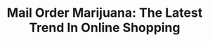 ---
_external_link: https://www.wfmynews2.com/article/news/local/mail-order-marijuana-the-latest-trend-in-online-shopping/83-531371599
archived_url: https://web.archive.org/web/20210616210337/https://www.wfmynews2.com/article/news/local/mail-order-marijuana-the-latest-trend-in-online-shopping/83-531371599
article: 'A study published in the American Journal of Preventive Medicine Thursday
  found millions of Americans are searching for and illegally purchasing marijuana
  online every month. CHARLOTTE, N.C. -- Researchers have announced the latest trend
  in online shopping: weed. The study published in the American Journal of Preventive
  Medicine Thursday found millions of Americans are searching for and illegally purchasing
  marijuana online every month - an incredibly unregulated, shockingly accessible,
  black market that can fit in the palm of your hand. "Theyre trying to provide marijuana
  at scale to the entire United States and in an illegal way," said epidemiologist
  Dr. John Ayers who led the study. Dr. Ayers and his team analyzed 12 years of online
  searches for mail order marijuana. They found up to two million people every single
  month are looking to buy weed online, including in the Carolinas. Even in states
  where marijuana is legal, buying and selling it online is not. "This isnt something
  where we need another billion dollars of research," Dr. Ayers said. "We identified
  problem, and theres a simple solution, lets just fix it." He said many of the consumers
  are kids. The online pot shops dont ask for your age, or any sort of verification
  at all. But dont get any ideas. Police are onto this, too. Three people were arrested
  this week in York County when they tried to have seven pounds of weed delivered
  to them. Dr. Ayers and his team said this blatant black market is an epidemic, and
  theyre calling for a change -fast. "Google, Bing and others can fix the problem
  for us by simply purging these providers from the search results," he said.'
date: null
description: A study published in the American Journal of Preventive Medicine Thursday
  found millions of Americans are searching for and illegally purchasing marijuana
  online every month.
headline: 'Mail Order Marijuana: The Latest Trend In Online Shopping'
image:
  focal_point: Smart
original_url: https://www.wfmynews2.com/article/news/local/mail-order-marijuana-the-latest-trend-in-online-shopping/83-531371599
outline_html: '<p>A study published in the American Journal of Preventive Medicine
  Thursday found millions of Americans are searching for and illegally purchasing
  marijuana online every month.</p>

  <p>CHARLOTTE, N.C. -- Researchers have announced the latest trend in online shopping:
  weed.</p>

  <p><a href="https://t.co/kpcUnKd75u">The study</a> published in the American Journal
  of Preventive Medicine Thursday found millions of Americans are searching for and
  illegally purchasing marijuana online every month &ndash; an incredibly unregulated,
  shockingly accessible, black market that can fit in the palm of your hand.</p>

  <p>&ldquo;They&rsquo;re trying to provide marijuana at scale to the entire United
  States and in an illegal way,&rdquo; said epidemiologist Dr. John Ayers who led
  the study.</p>

  <p>Dr. Ayers and his team analyzed 12 years of online searches for mail order marijuana.
  They found up to two million people every single month are looking to buy weed online,
  including in the Carolinas.</p>

  <p>Even in states where marijuana is legal, buying and selling it online is not.</p>

  <p>&ldquo;This isn&rsquo;t something where we need another billion dollars of research,&rdquo;
  Dr. Ayers said. &ldquo;We identified problem, and there&rsquo;s a simple solution,
  let&rsquo;s just fix it.&rdquo;</p>

  <p>He said many of the consumers are kids. The online pot shops don&rsquo;t ask
  for your age, or any sort of verification at all. But don&rsquo;t get any ideas.
  Police are onto this, too.</p>

  <p>Three people were arrested this week in York County when they tried to have seven
  pounds of weed delivered to them.</p>

  <p>Dr. Ayers and his team said this blatant black market is an epidemic, and they&rsquo;re
  calling for a change &ndash;fast.</p>

  <p>&ldquo;Google, Bing and others can fix the problem for us by simply purging these
  providers from the search results,&rdquo; he said.</p>'
outline_img: https://www.google.com/s2/favicons?domain=wfmynews2.com
publication: wfmynews2.com
summary: 'A study published in the American Journal of Preventive Medicine Thursday
  found millions of Americans are searching for and illegally purchasing marijuana
  online every month. CHARLOTTE, N.C. -- Researchers have announced the latest trend
  in online shopping: weed. Dr. Ayers and his team analyzed 12 years of online searches
  for...'
title: 'Mail Order Marijuana: The Latest Trend In Online Shopping'

---